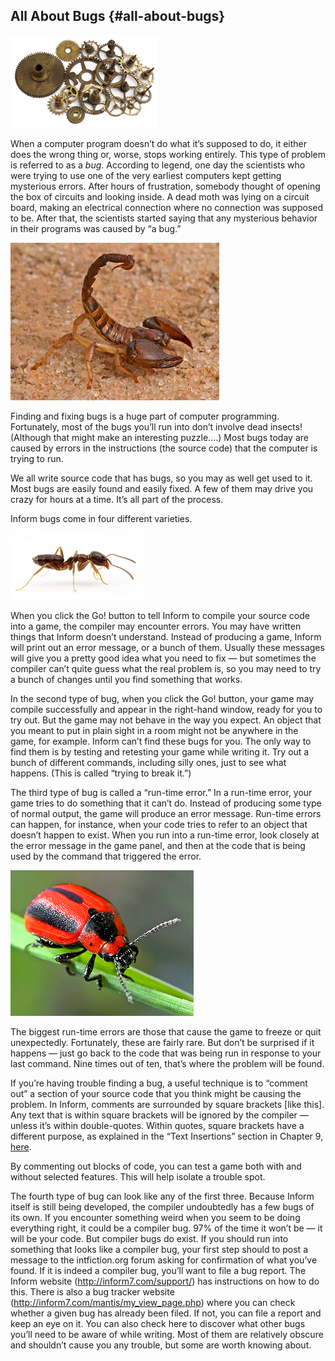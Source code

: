 ## All About Bugs {#all-about-bugs}

![](../assets/graphics6.png)

When a computer program doesn’t do what it’s supposed to do, it either does the wrong thing or, worse, stops working entirely. This type of problem is referred to as a _bug_. According to legend, one day the scientists who were trying to use one of the very earliest computers kept getting mysterious errors. After hours of frustration, somebody thought of opening the box of circuits and looking inside. A dead moth was lying on a circuit board, making an electrical connection where no connection was supposed to be. After that, the scientists started saying that any mysterious behavior in their programs was caused by “a bug.”

![](../assets/graphics42.jpg)

Finding and fixing bugs is a huge part of computer programming. Fortunately, most of the bugs you’ll run into don’t involve dead insects! (Although that might make an interesting puzzle....) Most bugs today are caused by errors in the instructions (the source code) that the computer is trying to run.

We all write source code that has bugs, so you may as well get used to it. Most bugs are easily found and easily fixed. A few of them may drive you crazy for hours at a time. It’s all part of the process.

Inform bugs come in four different varieties.

![](../assets/graphics41.jpg)

When you click the Go! button to tell Inform to compile your source code into a game, the compiler may encounter errors. You may have written things that Inform doesn’t understand. Instead of producing a game, Inform will print out an error message, or a bunch of them. Usually these messages will give you a pretty good idea what you need to fix — but sometimes the compiler can’t quite guess what the real problem is, so you may need to try a bunch of changes until you find something that works.

In the second type of bug, when you click the Go! button, your game may compile successfully and appear in the right-hand window, ready for you to try out. But the game may not behave in the way you expect. An object that you meant to put in plain sight in a room might not be anywhere in the game, for example. Inform can’t find these bugs for you. The only way to find them is by testing and retesting your game while writing it. Try out a bunch of different commands, including silly ones, just to see what happens. (This is called “trying to break it.”)

The third type of bug is called a “run-time error.” In a run-time error, your game tries to do something that it can’t do. Instead of producing some type of normal output, the game will produce an error message. Run-time errors can happen, for instance, when your code tries to refer to an object that doesn’t happen to exist. When you run into a run-time error, look closely at the error message in the game panel, and then at the code that is being used by the command that triggered the error.

![](../assets/graphics43.jpg)

The biggest run-time errors are those that cause the game to freeze or quit unexpectedly. Fortunately, these are fairly rare. But don’t be surprised if it happens — just go back to the code that was being run in response to your last command. Nine times out of ten, that’s where the problem will be found.

If you’re having trouble finding a bug, a useful technique is to “comment out” a section of your source code that you think might be causing the problem. In Inform, comments are surrounded by square brackets [like this]. Any text that is within square brackets will be ignored by the compiler — unless it’s within double-quotes. Within quotes, square brackets have a different purpose, as explained in the “Text Insertions” section in Chapter 9, [here](../chapter_9_phrasing_&_punctuation/text_insertions.md#text-insertions).

By commenting out blocks of code, you can test a game both with and without selected features. This will help isolate a trouble spot.

The fourth type of bug can look like any of the first three. Because Inform itself is still being developed, the compiler undoubtedly has a few bugs of its own. If you encounter something weird when you seem to be doing everything right, it could be a compiler bug. 97% of the time it won’t be — it will be your code. But compiler bugs do exist. If you should run into something that looks like a compiler bug, your first step should to post a message to the intfiction.org forum asking for confirmation of what you’ve found. If it is indeed a compiler bug, you’ll want to file a bug report. The Inform website (http://inform7.com/support/) has instructions on how to do this. There is also a bug tracker website (http://inform7.com/mantis/my_view_page.php) where you can check whether a given bug has already been filed. If not, you can file a report and keep an eye on it. You can also check here to discover what other bugs you’ll need to be aware of while writing. Most of them are relatively obscure and shouldn’t cause you any trouble, but some are worth knowing about.
